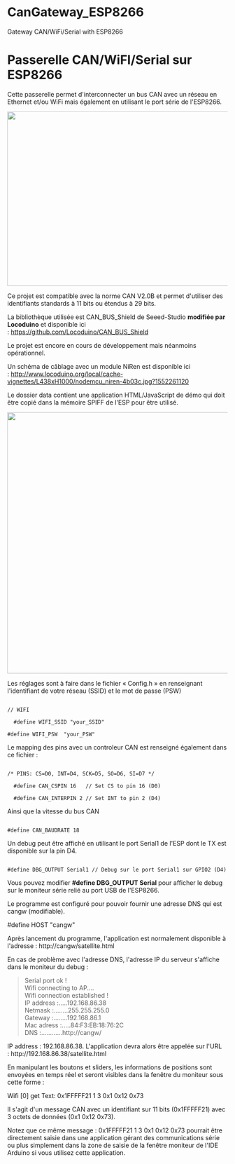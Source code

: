 # CanGateway_ESP8266
Gateway CAN/WiFi/Serial with ESP8266

<h1>Passerelle CAN/WiFI/Serial sur ESP8266</h1>
<p>Cette passerelle permet d'interconnecter un bus CAN avec un réseau en Ethernet et/ou WiFi mais également en utilisant le port série de l'ESP8266.</p>
<p><img src="http://www.locoduino.org/local/cache-vignettes/L500xH326/locoduino_wifi_can-gatewayesp8266_nirenmcp2515_dsc6798-33ae1.jpg?1548598275"  height="398" width="610"></p></p>
<p>Ce projet est compatible avec la norme CAN V2.0B et permet d'utiliser des identifiants standards à 11 bits ou étendus à 29 bits.</p>
<p>La bibliothèque utilisée est CAN_BUS_Shield de Seeed-Studio <strong>modifiée par Locoduino</strong> et disponible ici : <a href="https://github.com/Locoduino/CAN_BUS_Shield">https://github.com/Locoduino/CAN_BUS_Shield</a></p>
<p>Le projet est encore en cours de développement mais néanmoins opérationnel.</p>
<p>Un schéma de câblage avec un module NiRen est disponible ici : <a href="http://www.locoduino.org/local/cache-vignettes/L438xH1000/nodemcu_niren-4b03c.jpg?1552261120" rel="nofollow">http://www.locoduino.org/local/cache-vignettes/L438xH1000/nodemcu_niren-4b03c.jpg?1552261120</a></p>
<p>Le dossier data contient une application HTML/JavaScript de démo qui doit être copié dans la mémoire SPIFF de l'ESP pour être utilisé.</p>

<p><img src="http://www.locoduino.org/local/cache-vignettes/L610xH596/ecran_reglage_satellites_01-1-43103.png?1548598657" height="596" width="610"></p>


<p>Les réglages sont à faire dans le fichier « Config.h » en renseignant l'identifiant de votre réseau (SSID) et le mot de passe (PSW)</p>
<p>
<code>
// WIFI<br>
  #define WIFI_SSID "your_SSID"<br>
#define WIFI_PSW  "your_PSW"
</code></p>
<p>Le mapping des pins avec un controleur CAN est renseigné également dans ce fichier :</p>
<p>
<code>
/* PINS: CS=D0, INT=D4, SCK=D5, SO=D6, SI=D7 */<br>
  #define CAN_CSPIN 16   // Set CS to pin 16 (D0)<br>
  #define CAN_INTERPIN 2 // Set INT to pin 2 (D4)
</code></p>
  
<p>Ainsi que la vitesse du bus CAN</p>
<p><code>
#define CAN_BAUDRATE 18
</code></p>

<p>Un debug peut être affiché en utilisant le port Serial1 de l'ESP dont le TX est disponible sur la pin D4.</p>

<p>
<code>
#define DBG_OUTPUT Serial1 // Debug sur le port Serial1 sur GPIO2 (D4)
</code>
</p>
<p>Vous pouvez modifier <strong>#define DBG_OUTPUT Serial</strong> pour afficher le debug sur le moniteur série relié au port USB de l'ESP8266.</p>
<p>Le programme est configuré pour pouvoir fournir une adresse DNS qui est cangw (modifiable).</p>
<p>#define HOST "cangw"</p>
<p>Après lancement du programme, l'application est normalement disponible à l'adresse : http://cangw/satellite.html</p>
<p>En cas de problème avec l'adresse DNS, l'adresse IP du serveur s'affiche dans le moniteur du debug :</p>
<blockquote>
<p>Serial port ok !<br>
  Wifi connecting to AP....<br>
  Wifi connection established !<br>
  IP address :.....192.168.86.38<br>
  Netmask :........255.255.255.0<br>
  Gateway :........192.168.86.1<br>
  Mac adress :.....84:F3:EB:18:76:2C<br>
  DNS :............http://cangw/</p>
</blockquote>
<p>IP address : 192.168.86.38. L'application devra alors être appelée sur l'URL : http://192.168.86.38/satellite.html</p>
<p>En manipulant les boutons et sliders, les informations de positions sont envoyées en temps réel et seront visibles dans la fenêtre du moniteur sous cette forme :</p>
<p>Wifi [0] get Text: 0x1FFFFF21 1 3 0x1 0x12 0x73</p>
<p>Il s'agit  d'un message CAN avec un identifiant sur 11 bits (0x1FFFFF21) avec 3 octets de données (0x1 0x12 0x73).</p>
<p>Notez que ce même message : 0x1FFFFF21 1 3 0x1 0x12 0x73 pourrait être directement saisie dans une application gérant des communications	série ou plus simplement dans la zone de saisie de la fenêtre moniteur de l'IDE Arduino si vous utilisez cette application.</p>

